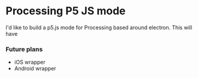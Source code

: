 # Processing P5 JS mode

I'd like to build a p5.js mode for Processing based around electron. This will have 





### Future plans
- iOS wrapper
- Android wrapper
